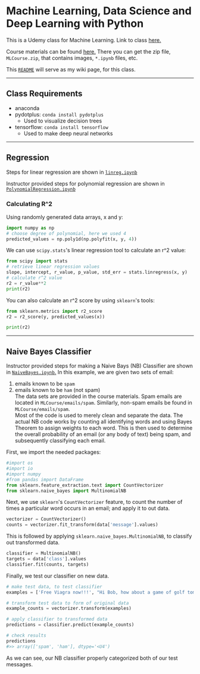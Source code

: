 # Machine Learning, Data Science and Deep Learning with Python
This is a Udemy class for Machine Learning.  Link to class [here.](https://bah.udemy.com/course/data-science-and-machine-learning-with-python-hands-on)

Course materials can be found [here.](https://sundog-education.com/machine-learning/)  There you can get the zip file, `MLCourse.zip`, that contains images, `*.ipynb` files, etc.

This [`README`](./README.md) will serve as my wiki page, for this class.
<!--  My work for this class will be contained in this github repo.-->

----
## Class Requirements
- anaconda
- pydotplus: `conda install pydotplus`
  - Used to visualize decision trees
- tensorflow: `conda install tensorflow`
  - Used to make deep neural networks

----
## Regression
Steps for linear regression are shown in [`linreg.ipynb`](./notebooks/made/linreg.ipynb)

Instructor provided steps for polynomial regression are shown in [`PolynomialRegression.ipynb`](./notebooks/provided/PolynomialRegression.ipynb)


### Calculating R^2
Using randomly generated data arrays, x and y:
```py
import numpy as np
# choose degree of polynomial, here we used 4
predicted_values = np.poly1d(np.polyfit(x, y, 4))
```

We can use `scipy.stats`'s linear regression tool to calculate an r^2 value:
```py
from scipy import stats
# retrieve linear regression values
slope, intercept, r_value, p_value, std_err = stats.linregress(x, y)
# calculate r^2 value
r2 = r_value**2
print(r2)
```

You can also calculate an r^2 score by using `sklearn`'s tools:
```py
from sklearn.metrics import r2_score
r2 = r2_score(y, predicted_values(x))

print(r2)
```

----
## Naive Bayes Classifier
Instructor provided steps for making a Naive Bays (NB) Classifier are shown in [`NaiveBayes.ipynb`.](./notebooks/provided/NaiveBayes.ipynb) 
In this example, we are given two sets of email:
1. emails known to be `spam`
2. emails known to be `ham` (not spam)<br>
The data sets are provided in the course materials.  Spam emails are located in `MLCourse/emails/spam`.  Similarly, non-spam emails be found in `MLCourse/emails/spam`.<br>
Most of the code is used to merely clean and separate the data.  The actual NB code works by counting all identifying words and using Bayes Theorem to assign weights to each word.  This is then used to determine the overall probability of an email (or any body of text) being spam, and subsequently classifying each email.

First, we import the needed packages:
```py
#import os
#import io
#import numpy
#from pandas import DataFrame
from sklearn.feature_extraction.text import CountVectorizer
from sklearn.naive_bayes import MultinomialNB
```

Next, we use `sklearn`'s `CountVectorizer` feature, to count the number of times a particular word occurs in an email; and apply it to out data.
```py
vectorizer = CountVectorizer()
counts = vectorizer.fit_transform(data['message'].values)
```

This is followed by applying `sklearn.naive_bayes.MultinomialNB`, to classify out transformed data.
```py
classifier = MultinomialNB()
targets = data['class'].values
classifier.fit(counts, targets)
```

Finally, we test our classifier on new data.
```py
# make test data, to test classifier
examples = ['Free Viagra now!!!', "Hi Bob, how about a game of golf tomorrow?"]

# transform test data to form of original data
example_counts = vectorizer.transform(examples)

# apply classifier to transformed data
predictions = classifier.predict(example_counts)

# check results
predictions
#>> array(['spam', 'ham'], dtype='<U4')
```
As we can see, our NB classifier properly categorized both of our test messages.



<!--
----
## ___
Instructor provided steps for ___ are shown in [`___`](./notebooks/provided/___.ipynb)
```py

```

----
## ___
Instructor provided steps for making a ___ are shown in [`___`](./notebooks/provided/___.ipynb)
```py

```

----
## 
Instructor provided steps for making a 
 are shown in [``](./notebooks/provided/.ipynb)
```py

```

----
## 
Instructor provided steps for 
 are shown in [``](./notebooks/provided/.ipynb)
```py

```
-->